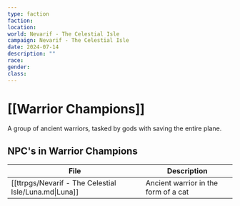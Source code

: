 ```yaml
---
type: faction
faction: 
location: 
world: Nevarif - The Celestial Isle
campaign: Nevarif - The Celestial Isle
date: 2024-07-14
description: ""
race: 
gender: 
class:
---
```

# [[Warrior Champions]]

A group of ancient warriors, tasked by gods with saving the entire plane.

## NPC's in Warrior Champions 

| File                                                  | Description                          |
| ----------------------------------------------------- | ------------------------------------ |
| [[ttrpgs/Nevarif - The Celestial Isle/Luna.md\|Luna]] | Ancient warrior in the form of a cat |
